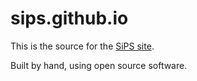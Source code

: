 # sips.github.io

This is the source for the [SiPS site](https://software-in-polar-science.github.io/).

Built by hand, using open source software.
